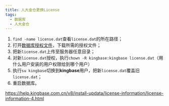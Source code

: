 ```yaml
---
title: 人大金仓更换License
tags:
  - 数据库
  - 人大金仓
---
```

1. `find -name license.dat`查看`license.dat`的所在路径；
2. 打开[数据库授权文件](https://www.kingbase.com.cn/xzzx/index.htm)，下载所需的授权文件；
3. 把新`license.dat`上传至服务器任意目录；
4. 对新`license.dat`授权，执行`chown -R kingbase:kingbase license.dat`（用什么用户安装的用户权限给到哪个用户）
5. 执行`su kingbase`切换到**kingbase**用户，把新`license.dat`覆盖旧`license.dat`；
6. 重启数据库。

https://help.kingbase.com.cn/v8/install-updata/license-information/license-information-4.html